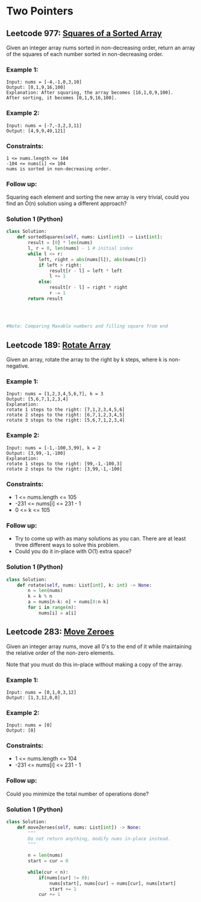 # Two Pointers

## Leetcode 977: [Squares of a Sorted Array](https://leetcode.com/problems/squares-of-a-sorted-array/)

Given an integer array nums sorted in non-decreasing order, return an array of the squares of each number sorted in non-decreasing order.
 

### Example 1:
    Input: nums = [-4,-1,0,3,10]
    Output: [0,1,9,16,100]
    Explanation: After squaring, the array becomes [16,1,0,9,100].
    After sorting, it becomes [0,1,9,16,100].
### Example 2:
    Input: nums = [-7,-3,2,3,11]
    Output: [4,9,9,49,121]
 

### Constraints:

    1 <= nums.length <= 104
    -104 <= nums[i] <= 104
    nums is sorted in non-decreasing order.
 

### Follow up: 
Squaring each element and sorting the new array is very trivial, could you find an O(n) solution using a different approach?

### Solution 1 (Python)

```python
class Solution:
    def sortedSquares(self, nums: List[int]) -> List[int]:
        result = [0] * len(nums)
        l, r = 0, len(nums) - 1 # initial index
        while l <= r:
            left, right = abs(nums[l]), abs(nums[r])
            if left > right:
                result[r - l] = left * left
                l += 1
            else:
                result[r - l] = right * right
                r -= 1
        return result
    
    

    
#Note: Comparing Maxable numbers and filling square from end
```
## Leetcode 189: [Rotate Array](https://leetcode.com/problems/rotate-array/)

Given an array, rotate the array to the right by k steps, where k is non-negative.

 

### Example 1:

    Input: nums = [1,2,3,4,5,6,7], k = 3
    Output: [5,6,7,1,2,3,4]
    Explanation:
    rotate 1 steps to the right: [7,1,2,3,4,5,6]
    rotate 2 steps to the right: [6,7,1,2,3,4,5]
    rotate 3 steps to the right: [5,6,7,1,2,3,4]
### Example 2:

    Input: nums = [-1,-100,3,99], k = 2
    Output: [3,99,-1,-100]
    Explanation: 
    rotate 1 steps to the right: [99,-1,-100,3]
    rotate 2 steps to the right: [3,99,-1,-100]
 

### Constraints:

  * 1 <= nums.length <= 105
* -231 <= nums[i] <= 231 - 1
* 0 <= k <= 105

 

### Follow up:

* Try to come up with as many solutions as you can. There are at least three different ways to solve this problem.
* Could you do it in-place with O(1) extra space?

### Solution 1 (Python)
```python
class Solution:
    def rotate(self, nums: List[int], k: int) -> None:
        n = len(nums)
        k = k % n
        a = nums[n-k: n] + nums[0:n-k]
        for i in range(n):
            nums[i] = a[i]
```

## Leetcode 283: [Move Zeroes](https://leetcode.com/problems/move-zeroes/)
Given an integer array nums, move all 0's to the end of it while maintaining the relative order of the non-zero elements.

Note that you must do this in-place without making a copy of the array.

 

### Example 1:

    Input: nums = [0,1,0,3,12]
    Output: [1,3,12,0,0]
### Example 2:

    Input: nums = [0]
    Output: [0]
 

### Constraints:

* 1 <= nums.length <= 104
* -231 <= nums[i] <= 231 - 1


### Follow up: 
Could you minimize the total number of operations done?

### Solution 1 (Python)
```python
class Solution:
    def moveZeroes(self, nums: List[int]) -> None:
        """
        Do not return anything, modify nums in-place instead.
        """
        
        n = len(nums)
        start = cur = 0
        
        while(cur < n):
            if(nums[cur] != 0):
                nums[start], nums[cur] = nums[cur], nums[start]
                start += 1
            cur += 1
```
